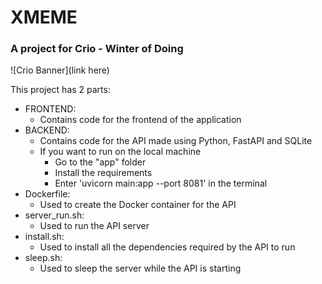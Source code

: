 # XMEME 
### A project for Crio - Winter of Doing

![Crio Banner](link here)

This project has 2 parts:

- FRONTEND:
    - Contains code for the frontend of the application
- BACKEND: 
    - Contains code for the API made using Python, FastAPI and SQLite
    - If you want to run on the local machine
        - Go to the "app" folder
        - Install the requirements
        - Enter 'uvicorn main:app --port 8081' in the terminal
- Dockerfile:
    - Used to create the Docker container for the API
- server_run.sh:
    - Used to run the API server
- install.sh:
    -  Used to install all the dependencies required by the API to run
- sleep.sh:
    - Used to sleep the server while the API is starting 


